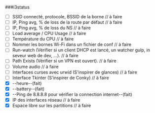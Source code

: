 ###i3status

- [ ] SSID connecté, protocole, BSSID de la borne // à faire
- [ ] IP, Ping avg, % de loss de la route par défaut // à faire
- [ ] IP, Ping avg, % de loss du NS // à faire
- [ ] Load average / CPU Usage // à faire
- [ ] Température du CPU // à faire
- [ ] Nommer les bornes Wi-Fi dans un fichier de conf // à faire
- [ ] Run-watch (Vérifier si un client DHCP est lancé, un watcher gulp, in seveur web de dev, ...). // à faire
- [ ] Path Exists (Vérifier si un VPN est ouvert). // à faire
- [ ] Volume audio // à faire
- [ ] Interfaces curses avec urwid (S'inspirer de glances) // à faire
- [ ] Interface Tkinter (S'inspirer de Conky) // à faire
- [x] --heure--(fait)
- [x] --battery--(fait)
- [x] --Ping de 8.8.8.8 pour vérifier la connection internet--(fait)
- [x] IP des interfaces réseau // à faire
- [x] Espace libre sur les partitions // à faire
